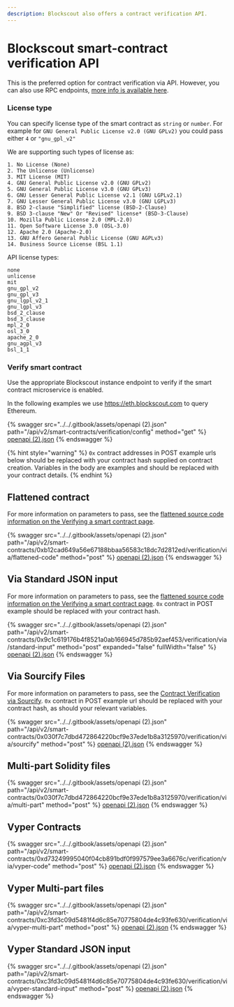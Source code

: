 ```yaml
---
description: Blockscout also offers a contract verification API.
---
```


# Blockscout smart-contract verification API

This is the preferred option for contract verification via API. However, you can also use RPC endpoints, [more info is available here](../apis/rpc/contract.md#verify-a-contract-with-its-source-code-and-contract-creation-information).

### License type

You can specify license type of the smart contract as `string` or `number`. For example for `GNU General Public License v2.0 (GNU GPLv2)` you could pass either `4` or `"gnu_gpl_v2"`

We are supporting such types of license as:

```
1. No License (None)
2. The Unlicense (Unlicense)
3. MIT License (MIT)
4. GNU General Public License v2.0 (GNU GPLv2)
5. GNU General Public License v3.0 (GNU GPLv3)
6. GNU Lesser General Public License v2.1 (GNU LGPLv2.1)
7. GNU Lesser General Public License v3.0 (GNU LGPLv3)
8. BSD 2-clause "Simplified" license (BSD-2-Clause)
9. BSD 3-clause "New" Or "Revised" license* (BSD-3-Clause)
10. Mozilla Public License 2.0 (MPL-2.0)
11. Open Software License 3.0 (OSL-3.0)
12. Apache 2.0 (Apache-2.0)
13. GNU Affero General Public License (GNU AGPLv3)
14. Business Source License (BSL 1.1)
```

API license types:

```
none
unlicense
mit
gnu_gpl_v2
gnu_gpl_v3
gnu_lgpl_v2_1
gnu_lgpl_v3
bsd_2_clause
bsd_3_clause
mpl_2_0
osl_3_0
apache_2_0
gnu_agpl_v3
bsl_1_1
```

### Verify smart contract

Use the appropriate Blockscout instance endpoint to verify if the smart contract microservice is enabled.

In the following examples we use https://eth.blockscout.com to query Ethereum.

{% swagger src="../../.gitbook/assets/openapi (2).json" path="/api/v2/smart-contracts/verification/config" method="get" %}
[openapi (2).json](<../../.gitbook/assets/openapi (2).json>)
{% endswagger %}

{% hint style="warning" %}
`0x` contract addresses in POST example urls below should be replaced with your contract hash supplied on contract creation. Variables in the body are examples and should be replaced with your contract details.
{% endhint %}

## Flattened contract

For more information on parameters to pass, see the [flattened source code information on the Verifying a smart contract page](./#via-flattened-source-code).

{% swagger src="../../.gitbook/assets/openapi (2).json" path="/api/v2/smart-contracts/0xb12cad649a56e67188bbaa56583c18dc7d2812ed/verification/via/flattened-code" method="post" %}
[openapi (2).json](<../../.gitbook/assets/openapi (2).json>)
{% endswagger %}

## Via Standard JSON input

For more information on parameters to pass, see the [flattened source code information on the Verifying a smart contract page](./#via-flattened-source-code). `0x` contract in POST example should be replaced with your contract hash.

{% swagger src="../../.gitbook/assets/openapi (2).json" path="/api/v2/smart-contracts/0x9c1c619176b4f8521a0ab166945d785b92aef453/verification/via/standard-input" method="post" expanded="false" fullWidth="false" %}
[openapi (2).json](<../../.gitbook/assets/openapi (2).json>)
{% endswagger %}

## Via Sourcify Files

For more information on parameters to pass, see the [Contract Verification via Sourcify](contracts-verification-via-sourcify.md). `0x` contract in POST example url should be replaced with your contract hash, as should your relevant variables.

{% swagger src="../../.gitbook/assets/openapi (2).json" path="/api/v2/smart-contracts/0x030f7c7dbd472864220bcf9e37ede1b8a3125970/verification/via/sourcify" method="post" %}
[openapi (2).json](<../../.gitbook/assets/openapi (2).json>)
{% endswagger %}

## Multi-part Solidity files

{% swagger src="../../.gitbook/assets/openapi (2).json" path="/api/v2/smart-contracts/0x030f7c7dbd472864220bcf9e37ede1b8a3125970/verification/via/multi-part" method="post" %}
[openapi (2).json](<../../.gitbook/assets/openapi (2).json>)
{% endswagger %}

## Vyper Contracts

{% swagger src="../../.gitbook/assets/openapi (2).json" path="/api/v2/smart-contracts/0xd73249995040f04cb891bdf0f997579ee3a6676c/verification/via/vyper-code" method="post" %}
[openapi (2).json](<../../.gitbook/assets/openapi (2).json>)
{% endswagger %}

## Vyper Multi-part files

{% swagger src="../../.gitbook/assets/openapi (2).json" path="/api/v2/smart-contracts/0xc3fd3c09d5481f4d6c85e70775804de4c93fe630/verification/via/vyper-multi-part" method="post" %}
[openapi (2).json](<../../.gitbook/assets/openapi (2).json>)
{% endswagger %}

## Vyper Standard JSON input

{% swagger src="../../.gitbook/assets/openapi (2).json" path="/api/v2/smart-contracts/0xc3fd3c09d5481f4d6c85e70775804de4c93fe630/verification/via/vyper-standard-input" method="post" %}
[openapi (2).json](<../../.gitbook/assets/openapi (2).json>)
{% endswagger %}
